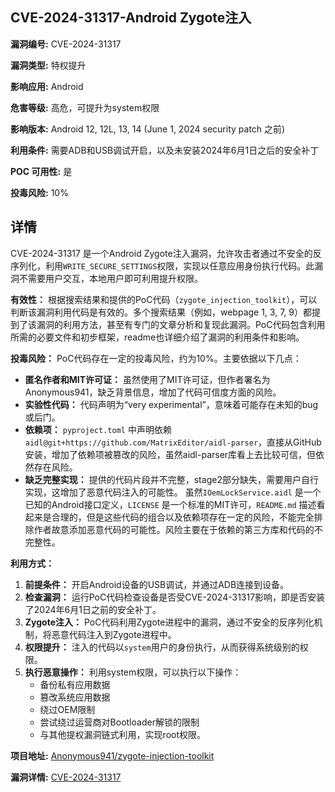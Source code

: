 ## CVE-2024-31317-Android Zygote注入

**漏洞编号:** CVE-2024-31317

**漏洞类型:** 特权提升

**影响应用:** Android

**危害等级:** 高危，可提升为system权限

**影响版本:** Android 12, 12L, 13, 14 (June 1, 2024 security patch 之前)

**利用条件:** 需要ADB和USB调试开启，以及未安装2024年6月1日之后的安全补丁

**POC 可用性:** 是

**投毒风险:** 10%

## 详情

CVE-2024-31317 是一个Android Zygote注入漏洞，允许攻击者通过不安全的反序列化，利用`WRITE_SECURE_SETTINGS`权限，实现以任意应用身份执行代码。此漏洞不需要用户交互，本地用户即可利用提升权限。

**有效性：**
根据搜索结果和提供的PoC代码（`zygote_injection_toolkit`），可以判断该漏洞利用代码是有效的。多个搜索结果（例如，webpage 1, 3, 7, 9）都提到了该漏洞的利用方法，甚至有专门的文章分析和复现此漏洞。PoC代码包含利用所需的必要文件和初步框架，readme也详细介绍了漏洞的利用条件和影响。

**投毒风险：**
PoC代码存在一定的投毒风险，约为10%。主要依据以下几点：
*   **匿名作者和MIT许可证：** 虽然使用了MIT许可证，但作者署名为Anonymous941，缺乏背景信息，增加了代码可信度方面的风险。
*   **实验性代码：** 代码声明为“very experimental”，意味着可能存在未知的bug或后门。
*   **依赖项：** `pyproject.toml` 中声明依赖 `aidl@git+https://github.com/MatrixEditor/aidl-parser`，直接从GitHub安装，增加了依赖项被篡改的风险，虽然aidl-parser库看上去比较可信，但依然存在风险。
*   **缺乏完整实现：** 提供的代码片段并不完整，stage2部分缺失，需要用户自行实现，这增加了恶意代码注入的可能性。
虽然`IOemLockService.aidl` 是一个已知的Android接口定义，`LICENSE` 是一个标准的MIT许可，`README.md` 描述看起来是合理的，但是这些代码的组合以及依赖项存在一定的风险，不能完全排除作者故意添加恶意代码的可能性。风险主要在于依赖的第三方库和代码的不完整性。

**利用方式：**
1.  **前提条件：** 开启Android设备的USB调试，并通过ADB连接到设备。
2.  **检查漏洞：** 运行PoC代码检查设备是否受CVE-2024-31317影响，即是否安装了2024年6月1日之前的安全补丁。
3.  **Zygote注入：** PoC代码利用Zygote进程中的漏洞，通过不安全的反序列化机制，将恶意代码注入到Zygote进程中。
4.  **权限提升：** 注入的代码以`system`用户的身份执行，从而获得系统级别的权限。
5.  **执行恶意操作：** 利用system权限，可以执行以下操作：
    *   备份私有应用数据
    *   篡改系统应用数据
    *   绕过OEM限制
    *   尝试绕过运营商对Bootloader解锁的限制
    *   与其他提权漏洞链式利用，实现root权限。

**项目地址:** [Anonymous941/zygote-injection-toolkit](https://github.com/Anonymous941/zygote-injection-toolkit)

**漏洞详情:** [CVE-2024-31317](https://nvd.nist.gov/vuln/detail/CVE-2024-31317)